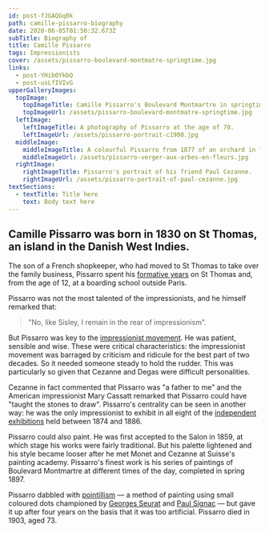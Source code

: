 ```yaml
---
id: post-fJGAQGq0k
path: camille-pissarro-biography
date: 2020-06-05T01:50:32.673Z
subTitle: Biography of
title: Camille Pissarro
tags: Impressionists
cover: /assets/pissarro-boulevard-montmatre-springtime.jpg
links:
  - post-YHib0YkbQ
  - post-usLfIVIvG
upperGalleryImages:
  topImage:
    topImageTitle: Camille Pissarro's Boulevard Montmartre in springtime.
    topImageUrl: /assets/pissarro-boulevard-montmatre-springtime.jpg
  leftImage:
    leftImageTitle: A photography of Pissarro at the age of 70.
    leftImageUrl: /assets/pissarro-portrait-c1900.jpg
  middleImage:
    middleImageTitle: A colourful Pissarro from 1877 of an orchard in flower
    middleImageUrl: /assets/pissarro-verger-aux-arbes-en-fleurs.jpg
  rightImage:
    rightImageTitle: Pissarro's portrait of his friend Paul Cezanne.
    rightImageUrl: /assets/pissarro-portrait-of-paul-cezanne.jpg
textSections:
  - textTitle: Title here
    text: Body text here
---
```

## Camille Pissarro was born in 1830 on St Thomas, an island in the Danish West Indies.

The son of a French shopkeeper, who had moved to St Thomas to take over the family business, Pissarro spent his [formative years](https://impressionistarts.com/camille-pissarro-biography.html#1) on St Thomas and, from the age of 12, at a boarding school outside Paris.

Pissarro was not the most talented of the impressionists, and he himself remarked that:

> "No, like Sisley, I remain in the rear of impressionism".



But Pissarro was key to the [impressionist movement](https://impressionistarts.com/camille-pissarro-biography.html#2). He was patient, sensible and wise. These were critical characteristics: the impressionist movement was barraged by criticism and ridicule for the best part of two decades. So it needed someone steady to hold the rudder. This was particularly so given that Cezanne and Degas were difficult personalities.

Cezanne in fact commented that Pissarro was "a father to me" and the American impressionist Mary Cassatt remarked that Pissarro could have "taught the stones to draw". Pissarro's centrality can be seen in another way: he was the only impressionist to exhibit in all eight of the [independent exhibitions](https://impressionistarts.com/camille-pissarro-biography.html#2) held between 1874 and 1886.

Pissarro could also paint. He was first accepted to the Salon in 1859, at which stage his works were fairly traditional. But his palette lightened and his style became looser after he met Monet and Cezanne at Suisse's painting academy. Pissarro's finest work is his series of paintings of Boulevard Montmartre at different times of the day, completed in spring 1897.

Pissarro dabbled with [pointillism](https://impressionistarts.com/camille-pissarro-biography.html#3) — a method of painting using small coloured dots championed by [Georges Seurat](https://impressionistarts.com/georges-seurat-biography.html) and [Paul Signac](https://impressionistarts.com/paul-signac-biography.html) — but gave it up after four years on the basis that it was too artificial. Pissarro died in 1903, aged 73.